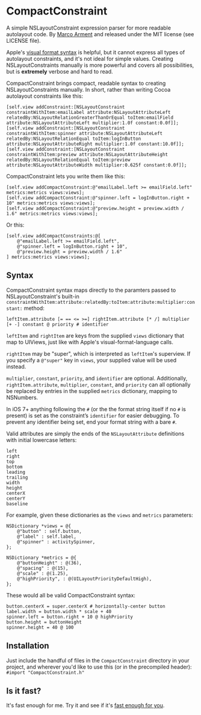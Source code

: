 CompactConstraint
=================

A simple NSLayoutConstraint expression parser for more readable autolayout code. By [Marco Arment](http://www.marco.org/) and released under the MIT license (see LICENSE file).

Apple's [visual format syntax](https://developer.apple.com/library/ios/documentation/userexperience/conceptual/AutolayoutPG/VisualFormatLanguage/VisualFormatLanguage.html) is helpful, but it cannot express all types of autolayout constraints, and it's not ideal for simple values. Creating NSLayoutConstraints manually is more powerful and covers all possibilities, but is __extremely__ verbose and hard to read.

CompactConstraint brings compact, readable syntax to creating NSLayoutConstraints manually. In short, rather than writing Cocoa autolayout constraints like this:

```obj-c
[self.view addConstraint:[NSLayoutConstraint constraintWithItem:emailLabel attribute:NSLayoutAttributeLeft relatedBy:NSLayoutRelationGreaterThanOrEqual toItem:emailField attribute:NSLayoutAttributeLeft multiplier:1.0f constant:0.0f]];
[self.view addConstraint:[NSLayoutConstraint constraintWithItem:spinner attribute:NSLayoutAttributeLeft relatedBy:NSLayoutRelationEqual toItem:logInButton attribute:NSLayoutAttributeRight multiplier:1.0f constant:10.0f]];
[self.view addConstraint:[NSLayoutConstraint constraintWithItem:preview attribute:NSLayoutAttributeHeight relatedBy:NSLayoutRelationEqual toItem:preview attribute:NSLayoutAttributeWidth multiplier:0.625f constant:0.0f]];
```

CompactConstraint lets you write them like this:

```obj-c
[self.view addCompactConstraint:@"emailLabel.left >= emailField.left" metrics:metrics views:views];
[self.view addCompactConstraint:@"spinner.left = logInButton.right + 10" metrics:metrics views:views];
[self.view addCompactConstraint:@"preview.height = preview.width / 1.6" metrics:metrics views:views];
```

Or this:

```obj-c
[self.view addCompactConstraints:@[
    @"emailLabel.left >= emailField.left",
    @"spinner.left = logInButton.right + 10",
    @"preview.height = preview.width / 1.6"
] metrics:metrics views:views];
```

## Syntax

CompactConstraint syntax maps directly to the paramters passed to NSLayoutConstraint's built-in `constraintWithItem:attribute:relatedBy:toItem:attribute:multiplier:constant:` method:

    leftItem.attribute [= == <= >=] rightItem.attribute [* /] multiplier [+ -] constant @ priority # identifier

`leftItem` and `rightItem` are keys from the supplied `views` dictionary that map to UIViews, just like with Apple's visual-format-language calls.

`rightItem` may be "super", which is interpreted as `leftItem`'s superview. If you specify a `@"super"` key in `views`, your supplied value will be used instead.

`multiplier`, `constant`, `priority`, and `identifier` are optional. Additionally, `rightItem.attribute`, `multiplier`, `constant`, and `priority` can all optionally be replaced by entries in the supplied `metrics` dictionary, mapping to NSNumbers.

In iOS 7+ anything following the `#` (or the the format string itself if no `#` is present) is set as the constraint’s `identifier` for easier debugging. To prevent any identifier being set, end your format string with a bare `#`.

Valid attributes are simply the ends of the `NSLayoutAttribute` definitions with initial lowercase letters:

```
left
right
top
bottom
leading
trailing
width
height
centerX
centerY
baseline
```

For example, given these dictionaries as the `views` and `metrics` parameters:

```obj-c
NSDictionary *views = @{
    @"button" : self.button,
    @"label" : self.label,
    @"spinner" : activitySpinner,
};

NSDictionary *metrics = @{
    @"buttonHeight" : @(36),
    @"spacing" : @(15),
    @"scale" : @(1.25),
    @"highPriority", : @(UILayoutPriorityDefaultHigh),
};
```

These would all be valid CompactConstraint syntax:

```
button.centerX = super.centerX # horizontally-center button
label.width = button.width * scale + 40
spinner.left = button.right + 10 @ highPriority
button.height = buttonHeight
spinner.height = 40 @ 100
```

## Installation

Just include the handful of files in the `CompactConstraint` directory in your project, and wherever you'd like to use this (or in the precompiled header): `#import "CompactConstraint.h"`

## Is it fast?

It's fast enough for me. Try it and see if it's [fast enough for you](https://www.youtube.com/watch?v=AyM6siPmJok).
